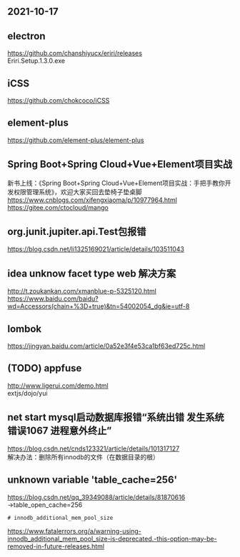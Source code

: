 ## 2021-10-17  

## electron   
https://github.com/chanshiyucx/eriri/releases  
Eriri.Setup.1.3.0.exe  

## iCSS  
https://github.com/chokcoco/iCSS  

## element-plus  
https://github.com/element-plus/element-plus   

## Spring Boot+Spring Cloud+Vue+Element项目实战  
新书上线：《Spring Boot+Spring Cloud+Vue+Element项目实战：手把手教你开发权限管理系统》，欢迎大家买回去垫椅子垫桌脚  
https://www.cnblogs.com/xifengxiaoma/p/10977964.html  
https://gitee.com/ctocloud/mango  

## org.junit.jupiter.api.Test包报错  
https://blog.csdn.net/li1325169021/article/details/103511043  

## idea unknow facet type web 解决方案  
http://t.zoukankan.com/xmanblue-p-5325120.html  
https://www.baidu.com/baidu?wd=Accessors(chain+%3D+true)&tn=54002054_dg&ie=utf-8  

## lombok  
https://jingyan.baidu.com/article/0a52e3f4e53ca1bf63ed725c.html  

## (TODO) appfuse  
http://www.ligerui.com/demo.html  
extjs/dojo/yui  

## net start mysql启动数据库报错“系统出错 发生系统错误1067 进程意外终止”  
https://blog.csdn.net/cnds123321/article/details/101317127  
解决办法：删除所有innodb的文件（在数据目录的根）  

## unknown variable 'table_cache=256'  
https://blog.csdn.net/qq_39349088/article/details/81870616  
->table_open_cache=256  
```
# innodb_additional_mem_pool_size  
```
https://www.fatalerrors.org/a/warning-using-innodb_additional_mem_pool_size-is-deprecated.-this-option-may-be-removed-in-future-releases.html  

